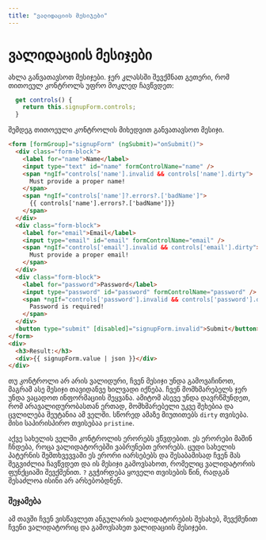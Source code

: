 ```yaml
---
title: "ვალიდაციის მესიჯები"
---
```


# ვალიდაციის მესიჯები

ახლა განვათავსოთ მესიჯები. ჯერ კლასსში შევქმნათ გეთერი, რომ
თითოეულ კონტროლს უფრო მოკლედ ჩავწვდეთ:

```ts
  get controls() {
    return this.signupForm.controls;
  }
```

შემდეგ თითოეული კონტროლის მიხედვით განვათავსოთ მესიჯი.

```html
<form [formGroup]="signupForm" (ngSubmit)="onSubmit()">
  <div class="form-block">
    <label for="name">Name</label>
    <input type="text" id="name" formControlName="name" />
    <span *ngIf="controls['name'].invalid && controls['name'].dirty">
      Must provide a proper name!
    </span>
    <span *ngIf="controls['name']?.errors?.['badName']">
      {{ controls['name'].errors?.['badName']}}
    </span>
  </div>
  <div class="form-block">
    <label for="email">Email</label>
    <input type="email" id="email" formControlName="email" />
    <span *ngIf="controls['email'].invalid && controls['email'].dirty">
      Must provide a proper email!
    </span>
  </div>
  <div class="form-block">
    <label for="password">Password</label>
    <input type="password" id="password" formControlName="password" />
    <span *ngIf="controls['password'].invalid && controls['password'].dirty">
      Password is required!
    </span>
  </div>
  <button type="submit" [disabled]="signupForm.invalid">Submit</button>
</form>
<div>
  <h3>Result:</h3>
  <div>{{ signupForm.value | json }}</div>
</div>
```

თუ კონტროლი არ არის ვალიდური, ჩვენ მესიჯი უნდა გამოვაჩინოთ, მაგრამ ასე მესიჯი
თავიდანვე ხილვადი იქნება. ჩვენ მომხმარებელს ჯერ უნდა ვაცადოთ ინფორმაციის შეყვანა.
ამიტომ ასევე უნდა დავრწმუნდეთ, რომ არავალიდურობასთან ერთად, მომხმარებელი
უკვე შეხებია და ცვლილება შეუტანია ამ ველში. სწორედ ამაზე მიუთითებს `dirty`
თვისება. მისი საპირისპირო თვისებაა `pristine`.

აქვე სახელის ველში კონტროლის ერორებს ვწვდებით. ეს ერორები მაშინ ჩნდება,
როცა ვალიდატორებში ვაბრუნებთ ერორებს. ცუდი სახელის პატერნის შემთხვევვაში
ეს ერორი იარსებებს და შესაბამისად ჩვენ მას შეგვიძლია ჩავწვდეთ და ის მესიჯი
გამოვსახოთ, რომელიც ვალიდატორის ფუნქციაში შევქმენით. `?` გვჭირდება
ყოველი თვისების წინ, რადგან შესაძლოა ისინი არ არსებობდნენ.

### შეჯამება

ამ თავში ჩვენ ვისწავლეთ ანგულარის ვალიდატორების შესახებ, შევქმენით ჩვენი ვალიდატორიც
და გამოვსახეთ ვალიდაციის მესიჯები.
